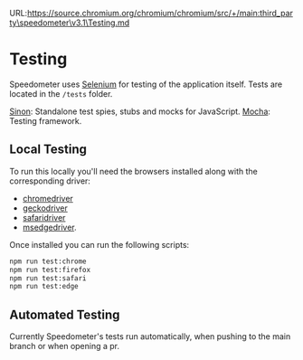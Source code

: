URL:https://source.chromium.org/chromium/chromium/src/+/main:third_party\speedometer\v3.1\Testing.md
# Testing

Speedometer uses [Selenium](https://www.selenium.dev/) for testing of the application itself.
Tests are located in the `/tests` folder.

[Sinon](https://sinonjs.org/): Standalone test spies, stubs and mocks for JavaScript.
[Mocha](https://mochajs.org/): Testing framework.

## Local Testing

To run this locally you'll need the browsers installed along with the corresponding driver:

-   [chromedriver](https://chromedriver.chromium.org/getting-started)
-   [geckodriver](https://github.com/mozilla/geckodriver/releases)
-   [safaridriver](https://developer.apple.com/documentation/webkit/testing_with_webdriver_in_safari)
-   [msedgedriver](https://developer.microsoft.com/microsoft-edge/tools/webdriver).

Once installed you can run the following scripts:

```bash
npm run test:chrome
npm run test:firefox
npm run test:safari
npm run test:edge
```

## Automated Testing

Currently Speedometer's tests run automatically, when pushing to the main branch or when opening a pr.
